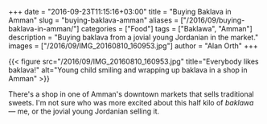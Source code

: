 +++
date = "2016-09-23T11:15:16+03:00"
title = "Buying Baklava in Amman"
slug = "buying-baklava-amman"
aliases = ["/2016/09/buying-baklava-in-amman/"]
categories = ["Food"]
tags = ["Baklawa", "Amman"]
description = "Buying baklava from a jovial young Jordanian in the market."
images = ["/2016/09/IMG_20160810_160953.jpg"]
author = "Alan Orth"
+++

{{< figure src="/2016/09/IMG_20160810_160953.jpg" title="Everybody likes baklava!" alt="Young child smiling and wrapping up baklava in a shop in Amman" >}}

There's a shop in one of Amman's downtown markets that sells traditional sweets. I'm not sure who was more excited about this half kilo of _baklawa_ — me, or the jovial young Jordanian selling it.

<!--more-->
